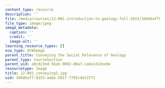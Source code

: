 ```yaml
---
content_type: resource
description: ''
file: /media/courses/12-001-introduction-to-geology-fall-2013/3d4dbaff8153ae8a50177792cde13771_12-001_conveying1.jpg
file_type: image/jpeg
image_metadata:
  caption: ''
  credit: ''
  image-alt: ''
learning_resource_types: []
ocw_type: OCWImage
parent_title: Conveying the Social Relevance of Geology
parent_type: CourseSection
parent_uid: a9c623ed-5ba5-9002-d8a7-cabe1d13ee9e
resourcetype: Image
title: 12-001_conveying1.jpg
uid: 3d4dbaff-8153-ae8a-5017-7792cde13771
---
```


